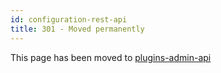```yaml
---
id: configuration-rest-api
title: 301 - Moved permanently
---
```

This page has been moved to [plugins-admin-api](plugins-admin-api)
